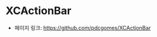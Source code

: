 XCActionBar
==================================================
- 페이지 링크: https://github.com/pdcgomes/XCActionBar